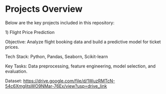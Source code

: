 # Projects Overview

Below are the key projects included in this repository:

1️) Flight Price Prediction

Objective: Analyze flight booking data and build a predictive model for ticket prices.

Tech Stack: Python, Pandas, Seaborn, Scikit-learn

Key Tasks: Data preprocessing, feature engineering, model selection, and evaluation.

Dataset: https://drive.google.com/file/d/1WuzRMTcN-54c6XmgIitsWO9NMar-76Ex/view?usp=drive_link
